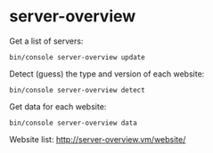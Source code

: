 # server-overview

Get a list of servers:

```
bin/console server-overview update
```

Detect (guess) the type and version of each website:

```
bin/console server-overview detect
```

Get data for each website:

```
bin/console server-overview data
```

Website list: http://server-overview.vm/website/
